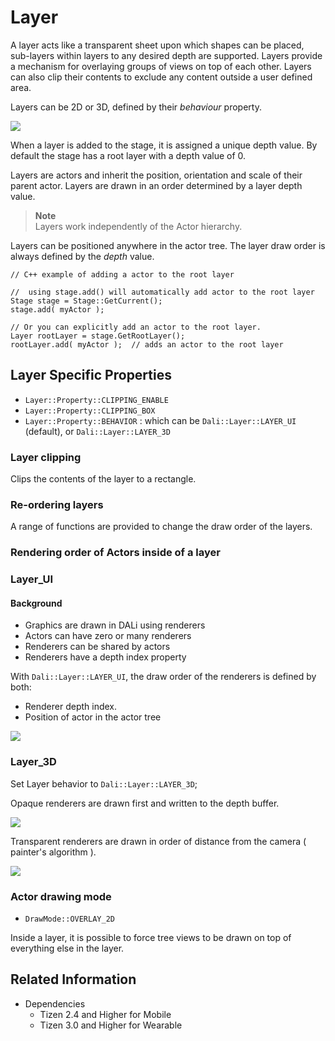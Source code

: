 # Layer


A layer acts like a transparent sheet upon which shapes can be placed, sub-layers within layers to any desired depth are supported. Layers provide a mechanism for overlaying groups of views on top of each other.
Layers can also clip their contents to exclude any content outside a user defined area.

Layers can be 2D or 3D, defined by their _behaviour_ property.

 ![ ](./media/layers.png)

When a layer is added to the stage, it is assigned a unique depth value. By default the stage has a root layer with a depth value of 0.

Layers are actors and inherit the position, orientation and scale of their parent actor.
Layers are drawn in an order determined by a layer depth value.

> **Note**  
> Layers work independently of the Actor hierarchy.

Layers can be positioned anywhere in the actor tree. The layer draw order is always defined by the _depth_ value.

```
// C++ example of adding a actor to the root layer

//  using stage.add() will automatically add actor to the root layer
Stage stage = Stage::GetCurrent();
stage.add( myActor );

// Or you can explicitly add an actor to the root layer.
Layer rootLayer = stage.GetRootLayer();
rootLayer.add( myActor );  // adds an actor to the root layer

```

## Layer Specific Properties

 - `Layer::Property::CLIPPING_ENABLE`
 - `Layer::Property::CLIPPING_BOX`
 - `Layer::Property::BEHAVIOR` : which can be `Dali::Layer::LAYER_UI` (default), or `Dali::Layer::LAYER_3D`

### Layer clipping

Clips the contents of the layer to a rectangle.

### Re-ordering layers

A range of functions are provided to change the draw order of the layers.

### Rendering order of Actors inside of a layer

### Layer_UI

#### Background

 - Graphics are drawn in DALi using renderers
 - Actors can have zero or many renderers
 - Renderers can be shared by actors
 - Renderers have a depth index property

With `Dali::Layer::LAYER_UI`, the draw order of the renderers is defined by both:
 - Renderer depth index.
 - Position of actor in the actor tree


![ ](./media/layer2d.png)


### Layer_3D

Set Layer behavior to `Dali::Layer::LAYER_3D`;

Opaque renderers are drawn first and written to the depth buffer.

 ![ ](./media/layers3d.png)


Transparent renderers are drawn in order of distance from the camera ( painter's algorithm ).

 ![ ](./media/transSort.png)


### Actor drawing mode

- `DrawMode::OVERLAY_2D`

 Inside a layer, it is possible to force tree views to be drawn on top of everything else in the layer.

## Related Information
- Dependencies
  - Tizen 2.4 and Higher for Mobile
  - Tizen 3.0 and Higher for Wearable
